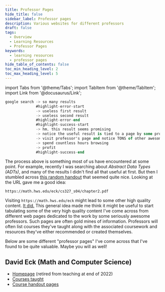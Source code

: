 ```yaml
---
title: Professor Pages
hide_title: false
sidebar_label: Professor pages
description: Various websites for different professors
draft: false
tags: 
  - Overview
  - Learning Resources
  - Professor Pages
keywords: 
  - learning resources
  - professor pages
hide_table_of_contents: false
toc_min_heading_level: 2
toc_max_heading_level: 5
---
```


import Tabs from '@theme/Tabs';
import TabItem from '@theme/TabItem';
import Link from '@docusaurus/Link';

```a title="Stumbling Across Amazing Professor Pages (Hidden Gems)"
google search -> so many results
              #highlight-error-start
              -> useless first result
              -> useless second result
              #highlight-error-end
              #highlight-success-start
              -> hm, this result seems promising
              -> notice the useful result is tied to a page by some professor
              -> visit professor's page and notice TONS of other awesome resources
              -> spend countless hours browsing
              -> profit
              #highlight-success-end
```

The process above is something most of us have encountered at some point. For example, recently I was searching about *Abstract Data Types (ADTs)*, and many of the results I didn't find all that useful at first. But then I stumbled across [this random handout](https://math.hws.edu/eck/cs327_s04/chapter2.pdf) that seemed quite nice. Looking at the URL gave me a good idea:

```
https://math.hws.edu/eck/cs327_s04/chapter2.pdf
```

Visiting `https://math.hws.edu/eck` might lead to some other high quality content. [It did.](https://math.hws.edu/eck/) This general idea made me think it might be useful to start tabulating some of the very high quality content I've come across from different web pages dedicated to the work by some seriously awesome professors. Such pages are often gold mines of information. Professors will often list courses they've taught along with the associated coursework and resources they've either recommended or created themselves. 

Below are some different "professor pages" I've come across that I've found to be quite valuable. Maybe you will as well!

## David Eck (Math and Computer Science)

- [Homepage](https://math.hws.edu/eck/) (retired from teaching at end of 2022)
- [Courses taught](https://math.hws.edu/eck/coursesTaught.html)
- [Course handout pages](https://math.hws.edu/eck/courses/)

